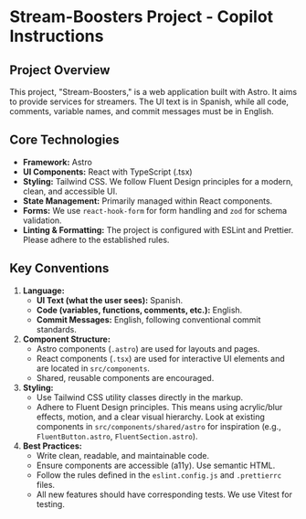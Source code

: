# Stream-Boosters Project - Copilot Instructions

## Project Overview
This project, "Stream-Boosters," is a web application built with Astro. It aims to provide services for streamers. The UI text is in Spanish, while all code, comments, variable names, and commit messages must be in English.

## Core Technologies
- **Framework:** Astro
- **UI Components:** React with TypeScript (.tsx)
- **Styling:** Tailwind CSS. We follow Fluent Design principles for a modern, clean, and accessible UI.
- **State Management:** Primarily managed within React components.
- **Forms:** We use `react-hook-form` for form handling and `zod` for schema validation.
- **Linting & Formatting:** The project is configured with ESLint and Prettier. Please adhere to the established rules.

## Key Conventions
1.  **Language:**
    -   **UI Text (what the user sees):** Spanish.
    -   **Code (variables, functions, comments, etc.):** English.
    -   **Commit Messages:** English, following conventional commit standards.
2.  **Component Structure:**
    -   Astro components (`.astro`) are used for layouts and pages.
    -   React components (`.tsx`) are used for interactive UI elements and are located in `src/components`.
    -   Shared, reusable components are encouraged.
3.  **Styling:**
    -   Use Tailwind CSS utility classes directly in the markup.
    -   Adhere to Fluent Design principles. This means using acrylic/blur effects, motion, and a clear visual hierarchy. Look at existing components in `src/components/shared/astro` for inspiration (e.g., `FluentButton.astro`, `FluentSection.astro`).
4.  **Best Practices:**
    -   Write clean, readable, and maintainable code.
    -   Ensure components are accessible (a11y). Use semantic HTML.
    -   Follow the rules defined in the `eslint.config.js` and `.prettierrc` files.
    -   All new features should have corresponding tests. We use Vitest for testing.